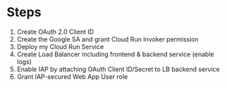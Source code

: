 # Steps

1. Create OAuth 2.0 Client ID
2. Create the Google SA and grant Cloud Run Invoker permission
3. Deploy my Cloud Run Service
4. Create Load Balancer including frontend & backend service (enable logs)
5. Enable IAP by attaching OAuth Client ID/Secret to LB backend service
6. Grant IAP-secured Web App User role


